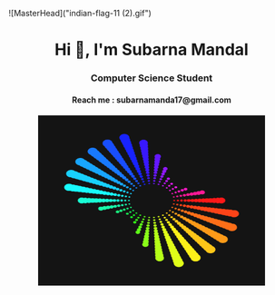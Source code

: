 ![MasterHead]("indian-flag-11 (2).gif")
<h1 align="center">Hi 👋, I'm Subarna Mandal</h1>
<h3 align="center">Computer Science Student</h3>
<h4 align="center">Reach me : subarnamanda17@gmail.com<h4/>
<p align="center">
    <img alt="Coding" width="400" height="300" src="aaa.gif">
  </p>
